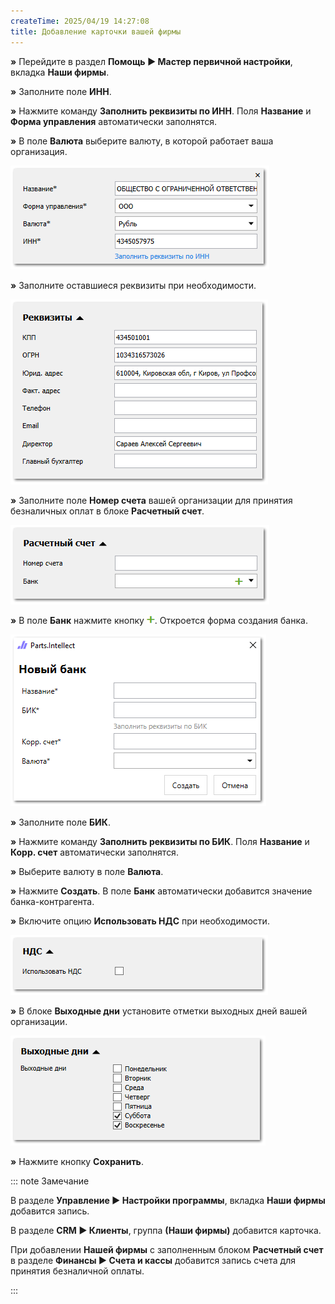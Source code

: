 ```yaml
---
createTime: 2025/04/19 14:27:08
title: Добавление карточки вашей фирмы
---
```

**»** Перейдите в раздел **Помощь ► Мастер первичной настройки**, вкладка **Наши фирмы**.

**»** Заполните поле **ИНН**.

**»** Нажмите команду **Заполнить реквизиты по ИНН**. Поля **Название** и **Форма управления** автоматически заполнятся.

**»** В поле **Валюта** выберите валюту, в которой работает ваша организация.

![](../../assets/guide/Aspose.Words.6f13226c-9016-4dda-be57-653ed66d987a.085.png)

**»** Заполните оставшиеся реквизиты при необходимости.

![](../../assets/guide/Aspose.Words.6f13226c-9016-4dda-be57-653ed66d987a.086.png)

**»** Заполните поле **Номер счета** вашей организации для принятия безналичных оплат в блоке **Расчетный счет**.

![](../../assets/guide/Aspose.Words.6f13226c-9016-4dda-be57-653ed66d987a.087.png)

**»** В поле **Банк** нажмите кнопку ![](../../assets/guide/drex_dobavlenie_kartochki_vashej_firmy_custom.png). Откроется форма создания банка.

![](../../assets/guide/Aspose.Words.6f13226c-9016-4dda-be57-653ed66d987a.089.png)

**»** Заполните поле **БИК**.

**»** Нажмите команду **Заполнить реквизиты по БИК**. Поля **Название** и **Корр. счет** автоматически заполнятся.

**»** Выберите валюту в поле **Валюта**.

**»** Нажмите **Создать**. В поле **Банк** автоматически добавится значение банка-контрагента.

**»** Включите опцию **Использовать НДС** при необходимости.

![](../../assets/guide/Aspose.Words.6f13226c-9016-4dda-be57-653ed66d987a.090.png)

**»** В блоке **Выходные дни** установите отметки выходных дней вашей организации.

![](../../assets/guide/Aspose.Words.6f13226c-9016-4dda-be57-653ed66d987a.091.png)

**»** Нажмите кнопку **Сохранить**. 

::: note Замечание

В разделе **Управление ► Настройки программы**, вкладка **Наши фирмы** добавится запись.

В разделе **CRM ► Клиенты**, группа **(Наши фирмы)** добавится карточка.

При добавлении **Нашей фирмы** с заполненным блоком **Расчетный счет** в разделе **Финансы ► Счета и кассы** добавится запись счета для принятия безналичной оплаты. 

:::
